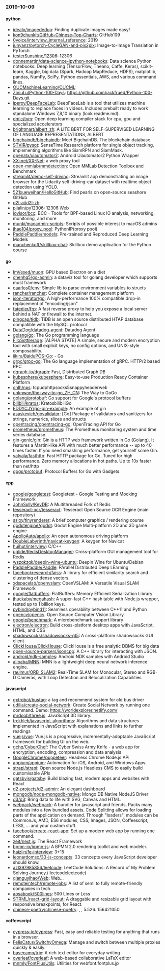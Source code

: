 ### 2019-10-09

#### python
* [idealo/imagededup](https://github.com/idealo/imagededup):  Finding duplicate images made easy!
* [kon9chunkit/GitHub-Chinese-Top-Charts](https://github.com/kon9chunkit/GitHub-Chinese-Top-Charts):  GitHub109 
* [0voice/interview_internal_reference](https://github.com/0voice/interview_internal_reference): 2019
* [junyanz/pytorch-CycleGAN-and-pix2pix](https://github.com/junyanz/pytorch-CycleGAN-and-pix2pix): Image-to-Image Translation in PyTorch
* [testerSunshine/12306](https://github.com/testerSunshine/12306): 12306
* [donnemartin/data-science-ipython-notebooks](https://github.com/donnemartin/data-science-ipython-notebooks): Data science Python notebooks: Deep learning (TensorFlow, Theano, Caffe, Keras), scikit-learn, Kaggle, big data (Spark, Hadoop MapReduce, HDFS), matplotlib, pandas, NumPy, SciPy, Python essentials, AWS, and various command lines.
* [OUCMachineLearning/OUCML](https://github.com/OUCMachineLearning/OUCML): 
* [ZiniuLu/Python-100-Days](https://github.com/ZiniuLu/Python-100-Days): https://github.com/jackfrued/Python-100-Days.git
* [iperov/DeepFaceLab](https://github.com/iperov/DeepFaceLab): DeepFaceLab is a tool that utilizes machine learning to replace faces in videos. Includes prebuilt ready to work standalone Windows 7,8,10 binary (look readme.md).
* [dmlc/tvm](https://github.com/dmlc/tvm): Open deep learning compiler stack for cpu, gpu and specialized accelerators
* [brightmart/albert_zh](https://github.com/brightmart/albert_zh): A LITE BERT FOR SELF-SUPERVISED LEARNING OF LANGUAGE REPRESENTATIONS, ALBERT
* [bigchaindb/bigchaindb](https://github.com/bigchaindb/bigchaindb): Meet BigchainDB. The blockchain database.
* [STVIR/pysot](https://github.com/STVIR/pysot): SenseTime Research platform for single object tracking, implementing algorithms like SiamRPN and SiamMask.
* [openatx/uiautomator2](https://github.com/openatx/uiautomator2): Android Uiautomator2 Python Wrapper
* [XX-net/XX-Net](https://github.com/XX-net/XX-Net): a web proxy tool
* [open-mmlab/mmdetection](https://github.com/open-mmlab/mmdetection): Open MMLab Detection Toolbox and Benchmark
* [streamlit/demo-self-driving](https://github.com/streamlit/demo-self-driving): Streamlit app demonstrating an image browser for the Udacity self-driving-car dataset with realtime object detection using YOLO.
* [521xueweihan/HelloGitHub](https://github.com/521xueweihan/HelloGitHub): Find pearls on open-source seashore  GitHub 
* [d2l-ai/d2l-zh](https://github.com/d2l-ai/d2l-zh): 
* [pjialin/py12306](https://github.com/pjialin/py12306):  12306  Web 
* [iovisor/bcc](https://github.com/iovisor/bcc): BCC - Tools for BPF-based Linux IO analysis, networking, monitoring, and more
* [munki/macadmin-scripts](https://github.com/munki/macadmin-scripts): Scripts of possible interest to macOS admins
* [jhao104/proxy_pool](https://github.com/jhao104/proxy_pool): PythonIP(proxy pool)
* [PaddlePaddle/models](https://github.com/PaddlePaddle/models): Pre-trained and Reproduced Deep Learning Models 
* [manchenkoff/skillbox-chat](https://github.com/manchenkoff/skillbox-chat): Skillbox demo application for the Python course

#### go
* [ImVexed/muon](https://github.com/ImVexed/muon): GPU based Electron on a diet
* [chenhg5/go-admin](https://github.com/chenhg5/go-admin): a dataviz tool for golang developer which supports most framework
* [caarlos0/env](https://github.com/caarlos0/env): Simple lib to parse environment variables to structs
* [rancher/rancher](https://github.com/rancher/rancher): Complete container management platform
* [json-iterator/go](https://github.com/json-iterator/go): A high-performance 100% compatible drop-in replacement of "encoding/json"
* [fatedier/frp](https://github.com/fatedier/frp): A fast reverse proxy to help you expose a local server behind a NAT or firewall to the internet.
* [pingcap/tidb](https://github.com/pingcap/tidb): TiDB is an open source distributed HTAP database compatible with the MySQL protocol
* [DataDog/datadog-agent](https://github.com/DataDog/datadog-agent): Datadog Agent
* [golang/go](https://github.com/golang/go): The Go programming language
* [FiloSottile/age](https://github.com/FiloSottile/age): [ALPHA STATE] A simple, secure and modern encryption tool with small explicit keys, no config options, and UNIX-style composability.
* [iikira/BaiduPCS-Go](https://github.com/iikira/BaiduPCS-Go):  - Go
* [grpc/grpc-go](https://github.com/grpc/grpc-go): The Go language implementation of gRPC. HTTP/2 based RPC
* [dgraph-io/dgraph](https://github.com/dgraph-io/dgraph): Fast, Distributed Graph DB
* [kubesphere/kubesphere](https://github.com/kubesphere/kubesphere): Easy-to-use Production Ready Container Platform
* [cnlh/nps](https://github.com/cnlh/nps): tcpudphttpsocks5snappyheaderweb
* [unknwon/the-way-to-go_ZH_CN](https://github.com/unknwon/the-way-to-go_ZH_CN): The Way to GoGo 
* [golang/protobuf](https://github.com/golang/protobuf): Go support for Google's protocol buffers
* [bilibili/kratos](https://github.com/bilibili/kratos): KratosbilibiliGo
* [EDDYCJY/go-gin-example](https://github.com/EDDYCJY/go-gin-example): An example of gin
* [asaskevich/govalidator](https://github.com/asaskevich/govalidator): [Go] Package of validators and sanitizers for strings, numerics, slices and structs
* [opentracing/opentracing-go](https://github.com/opentracing/opentracing-go): OpenTracing API for Go
* [prometheus/prometheus](https://github.com/prometheus/prometheus): The Prometheus monitoring system and time series database.
* [gin-gonic/gin](https://github.com/gin-gonic/gin): Gin is a HTTP web framework written in Go (Golang). It features a Martini-like API with much better performance -- up to 40 times faster. If you need smashing performance, get yourself some Gin.
* [valyala/fasthttp](https://github.com/valyala/fasthttp): Fast HTTP package for Go. Tuned for high performance. Zero memory allocations in hot paths. Up to 10x faster than net/http
* [gogo/protobuf](https://github.com/gogo/protobuf): Protocol Buffers for Go with Gadgets

#### cpp
* [google/googletest](https://github.com/google/googletest): Googletest - Google Testing and Mocking Framework
* [JohnSully/KeyDB](https://github.com/JohnSully/KeyDB): A Multithreaded Fork of Redis
* [tesseract-ocr/tesseract](https://github.com/tesseract-ocr/tesseract): Tesseract Open Source OCR Engine (main repository)
* [ssloy/tinyrenderer](https://github.com/ssloy/tinyrenderer): A brief computer graphics / rendering course
* [godotengine/godot](https://github.com/godotengine/godot): Godot Engine  Multi-platform 2D and 3D game engine
* [ApolloAuto/apollo](https://github.com/ApolloAuto/apollo): An open autonomous driving platform
* [DoubleLabyrinth/navicat-keygen](https://github.com/DoubleLabyrinth/navicat-keygen): A keygen for Navicat
* [huihut/interview](https://github.com/huihut/interview):  C/C++ 
* [uglide/RedisDesktopManager](https://github.com/uglide/RedisDesktopManager):  Cross-platform GUI management tool for Redis
* [wszqkzqk/deepin-wine-ubuntu](https://github.com/wszqkzqk/deepin-wine-ubuntu): Deepin Wine for Ubuntu/Debian
* [PaddlePaddle/Paddle](https://github.com/PaddlePaddle/Paddle): PArallel Distributed Deep LEarning 
* [facebookresearch/faiss](https://github.com/facebookresearch/faiss): A library for efficient similarity search and clustering of dense vectors.
* [xdspacelab/openvslam](https://github.com/xdspacelab/openvslam): OpenVSLAM: A Versatile Visual SLAM Framework
* [google/flatbuffers](https://github.com/google/flatbuffers): FlatBuffers: Memory Efficient Serialization Library
* [jhuckaby/megahash](https://github.com/jhuckaby/megahash): A super-fast C++ hash table with Node.js wrapper, tested up to 1 billion keys.
* [pybind/pybind11](https://github.com/pybind/pybind11): Seamless operability between C++11 and Python
* [opencv/opencv](https://github.com/opencv/opencv): Open Source Computer Vision Library
* [google/benchmark](https://github.com/google/benchmark): A microbenchmark support library
* [electron/electron](https://github.com/electron/electron): Build cross-platform desktop apps with JavaScript, HTML, and CSS
* [shadowsocks/shadowsocks-qt5](https://github.com/shadowsocks/shadowsocks-qt5): A cross-platform shadowsocks GUI client
* [ClickHouse/ClickHouse](https://github.com/ClickHouse/ClickHouse): ClickHouse is a free analytic DBMS for big data
* [open-source-parsers/jsoncpp](https://github.com/open-source-parsers/jsoncpp): A C++ library for interacting with JSON.
* [android/ndk-samples](https://github.com/android/ndk-samples): Android NDK samples with Android Studio
* [alibaba/MNN](https://github.com/alibaba/MNN): MNN is a lightweight deep neural network inference engine.
* [raulmur/ORB_SLAM2](https://github.com/raulmur/ORB_SLAM2): Real-Time SLAM for Monocular, Stereo and RGB-D Cameras, with Loop Detection and Relocalization Capabilities

#### javascript
* [gxtrobot/bustag](https://github.com/gxtrobot/bustag): a tag and recommend system for old bus driver
* [udilia/create-social-network](https://github.com/udilia/create-social-network): Create Social Network by running one command. Demo: https://worldexplorer.netlify.com/
* [mrdoob/three.js](https://github.com/mrdoob/three.js): JavaScript 3D library.
* [trekhleb/javascript-algorithms](https://github.com/trekhleb/javascript-algorithms):  Algorithms and data structures implemented in JavaScript with explanations and links to further readings
* [vuejs/vue](https://github.com/vuejs/vue):  Vue.js is a progressive, incrementally-adoptable JavaScript framework for building UI on the web.
* [gchq/CyberChef](https://github.com/gchq/CyberChef): The Cyber Swiss Army Knife - a web app for encryption, encoding, compression and data analysis
* [GoogleChrome/puppeteer](https://github.com/GoogleChrome/puppeteer): Headless Chrome Node.js API
* [appium/appium](https://github.com/appium/appium):  Automation for iOS, Android, and Windows Apps.
* [strapi/strapi](https://github.com/strapi/strapi):  Open source Node.js Headless CMS to easily build customisable APIs
* [gatsbyjs/gatsby](https://github.com/gatsbyjs/gatsby): Build blazing fast, modern apps and websites with React
* [d2-projects/d2-admin](https://github.com/d2-projects/d2-admin):  An elegant dashboard
* [mongodb/node-mongodb-native](https://github.com/mongodb/node-mongodb-native): Mongo DB Native NodeJS Driver
* [d3/d3](https://github.com/d3/d3): Bring data to life with SVG, Canvas and HTML. 
* [webpack/webpack](https://github.com/webpack/webpack): A bundler for javascript and friends. Packs many modules into a few bundled assets. Code Splitting allows for loading parts of the application on demand. Through "loaders", modules can be CommonJs, AMD, ES6 modules, CSS, Images, JSON, Coffeescript, LESS, ... and your custom stuff.
* [facebook/create-react-app](https://github.com/facebook/create-react-app): Set up a modern web app by running one command.
* [zeit/next.js](https://github.com/zeit/next.js): The React Framework
* [bpmn-io/bpmn-js](https://github.com/bpmn-io/bpmn-js): A BPMN 2.0 rendering toolkit and web modeler.
* [haizlin/fe-interview](https://github.com/haizlin/fe-interview):  3+15
* [leonardomso/33-js-concepts](https://github.com/leonardomso/33-js-concepts):  33 concepts every JavaScript developer should know.
* [azl397985856/leetcode](https://github.com/azl397985856/leetcode): LeetCode Solutions: A Record of My Problem Solving Journey.( leetcodeleetcode)
* [qianguyihao/Web](https://github.com/qianguyihao/Web): Web...
* [remoteintech/remote-jobs](https://github.com/remoteintech/remote-jobs): A list of semi to fully remote-friendly companies in tech.
* [aosabook/500lines](https://github.com/aosabook/500lines): 500 Lines or Less
* [STRML/react-grid-layout](https://github.com/STRML/react-grid-layout): A draggable and resizable grid layout with responsive breakpoints, for React.
* [chinese-poetry/chinese-poetry](https://github.com/chinese-poetry/chinese-poetry): , , 5.526. 156421050

#### coffeescript
* [cypress-io/cypress](https://github.com/cypress-io/cypress): Fast, easy and reliable testing for anything that runs in a browser.
* [FelisCatus/SwitchyOmega](https://github.com/FelisCatus/SwitchyOmega): Manage and switch between multiple proxies quickly & easily.
* [basecamp/trix](https://github.com/basecamp/trix): A rich text editor for everyday writing
* [overleaf/overleaf](https://github.com/overleaf/overleaf): A web-based collaborative LaTeX editor
* [mnmly/FontPlusUtils](https://github.com/mnmly/FontPlusUtils): Utilities for webfont.fontplus.jp
